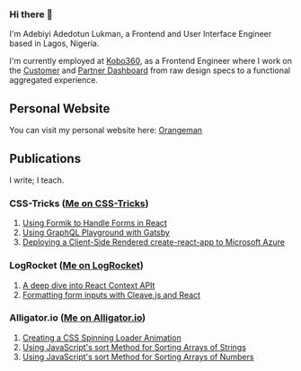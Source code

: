 ### Hi there 👋

I'm Adebiyi Adedotun Lukman, a Frontend and User Interface Engineer based in Lagos, Nigeria.

I'm currently employed at [Kobo360](https://kobo360.com/), as a Frontend Engineer where I work on the [Customer](https://customer.kobo360.com/) and [Partner Dashboard](https://partner.kobo360.com/) from raw design specs to a functional aggregated experience.

## Personal Website

You can visit my personal website here: [Orangeman](https://orangeman.dev)

## Publications

I write; I teach.

### CSS-Tricks ([Me on CSS-Tricks](https://css-tricks.com/author/adebiyial/))

1. [Using Formik to Handle Forms in React](https://bit.ly/32lRnYy)
2. [Using GraphQL Playground with Gatsby ](https://bit.ly/38VVFa6)
3. [Deploying a Client-Side Rendered create-react-app to Microsoft Azure](https://bit.ly/2AZ0pPJ)

### LogRocket ([Me on LogRocket](https://blog.logrocket.com/author/adebiyial/))

1. [A deep dive into React Context APIt](https://bit.ly/2Wlmyzg)
2. [Formatting form inputs with Cleave.js and React ](https://bit.ly/2WjpY5q)
<!-- 3. [Creating a React App toolchain from scratch]()  -->

<!-- ### Smashing Magazine -->

<!-- [Me on CSS-Tricks](https://css-tricks.com/author/adebiyial/) -->

<!-- 1. [Styling in React with Styled-Components]()  -->

### Alligator.io ([Me on Alligator.io](https://alligator.io/author/adebiyi-adedotun))

1. [Creating a CSS Spinning Loader Animation ](https://bit.ly/3h1JHi9)
2. [Using JavaScript's sort Method for Sorting Arrays of Strings ](https://bit.ly/32qrLd7)
3. [Using JavaScript's sort Method for Sorting Arrays of Numbers ](https://bit.ly/2ZsSPGw)
